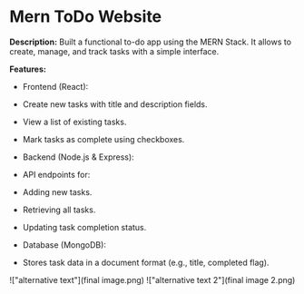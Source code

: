 # Mern ToDo Website 

**Description:**
Built a functional to-do app using the MERN Stack. It allows to create, manage, and track tasks with a simple interface. 

**Features:**

* Frontend (React):
* Create new tasks with title and description fields.
* View a list of existing tasks.
* Mark tasks as complete using checkboxes.

* Backend (Node.js & Express):
* API endpoints for:
* Adding new tasks.
* Retrieving all tasks.
* Updating task completion status.

* Database (MongoDB):
* Stores task data in a document format (e.g., title, completed flag).


!["alternative text"](final image.png)
!["alternative text 2"](final image 2.png)



